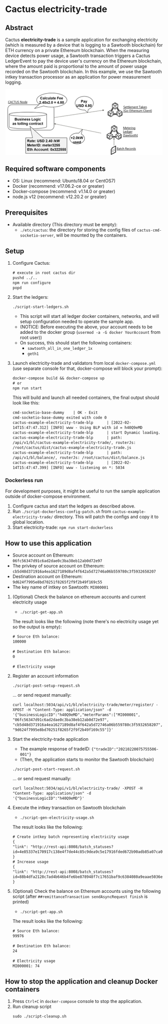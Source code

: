 # Cactus electricity-trade

## Abstract

Cactus **electricity-trade** is a sample application for exchanging electricity (which is measured by a device that is logging to a Sawtooth blockchain) for ETH currency on a private Ethereum blockchain. When the measuring device detects power usage, a Sawtooth transaction triggers a Cactus LedgerEvent to pay the device user's currency on the Ethereum blockchain, where the amount paid is proportional to the amount of power usage recorded on the Sawtooth blockchain.
In this example, we use the Sawtooth intkey transaction processor as an application for power measurement logging.

![electricity-trade image](./images/electricity-trade-image.png)

## Required software components

- OS: Linux (recommend: Ubuntu18.04 or CentOS7)
- Docker (recommend: v17.06.2-ce or greater)
- Docker-compose (recommend: v1.14.0 or greater)
- node.js v12 (recommend: v12.20.2 or greater)

## Prerequisites

- Available directory (This directory must be empty):
  - `./etc/cactus`: the directory for storing the config files of `cactus-cmd-socketio-server`, will be mounted by the containers.

## Setup

1. Configure Cactus:

   ```
   # execute in root cactus dir
   pushd ../..
   npm run configure
   popd
   ```

1. Start the ledgers:

   ```
   ./script-start-ledgers.sh
   ```

   - This script will start all ledger docker containers, networks, and will setup configuration needed to operate the sample app.
   - (NOTICE: Before executing the above, your account needs to be added to the docker group (`usermod -a -G docker YourAccount` from root user))
   - On success, this should start the following containers:
     - `sawtooth_all_in_one_ledger_1x`
     - `geth1`

1. Launch electricity-trade and validators from local `docker-compose.yml` (use separate console for that, docker-compose will block your prompt):

   ```
   docker-compose build && docker-compose up
   # or
   npm run start
   ```

   This will build and launch all needed containers, the final output should look like this:

   ```
   cmd-socketio-base-dummy    | OK - Exit
   cmd-socketio-base-dummy exited with code 0
   cactus-example-electricity-trade-blp      | [2022-02-14T15:47:47.312] [INFO] www - Using BLP with id = h40Q9eMD
   cactus-example-electricity-trade-blp      | start Dynamic loading.
   cactus-example-electricity-trade-blp      | path: /api/v1/bl/cactus-example-electricity-trade/, routerJs: /root/cactus/dist/cactus-example-electricity-trade.js
   cactus-example-electricity-trade-blp      | path: /api/v1/bl/balance/, routerJs: /root/cactus/dist/balance.js
   cactus-example-electricity-trade-blp      | [2022-02-14T15:47:47.399] [INFO] www - listening on *: 5034
   ```

### Dockerless run

For development purposes, it might be useful to run the sample application outside of docker-compose environment.

1. Configure cactus and start the ledgers as described above.
1. Run `./script-dockerless-config-patch.sh` from `cactus-example-electricity-trade/` directory. This will patch the configs and copy it to global location.
1. Start electricity-trade: `npm run start-dockerless`

## How to use this application

- Source account on Ethereum: `06fc56347d91c6ad2dae0c3ba38eb12ab0d72e97`
- The privkey of source account on Ethereum: `cb5d48d371916a4ea1627189d8af4f642a5d72746a06b559780c3f5932658207`
- Destination account on Ethereum: `9d624f7995e8bd70251f8265f2f9f2b49f169c55`
- The key name of intkey on Sawtooth: `MI000001`

1. (Optional) Check the balance on ethereum accounts and current electricity usage

   - `./script-get-app.sh`

   The result looks like the following (note there's no electricity usage yet so the output is empty):

   ```
   # Source Eth balance:
   100000

   # Destination Eth balance:
   0

   # Electricity usage
   ```

1. Register an account information

   ```
   ./script-post-setup-request.sh
   ```

   ... or send request manually:

   ```
   curl localhost:5034/api/v1/bl/electricity-trade/meter/register/ -XPOST -H "Content-Type: application/json" -d '{"businessLogicID":"h40Q9eMD","meterParams":["MI000001", "06fc56347d91c6ad2dae0c3ba38eb12ab0d72e97", "cb5d48d371916a4ea1627189d8af4f642a5d72746a06b559780c3f5932658207", "9d624f7995e8bd70251f8265f2f9f2b49f169c55"]}'
   ```

1. Start the electricity-trade application

   - The example response of tradeID: `{"tradeID":"20210220075755506-001"}`
   - (Then, the application starts to monitor the Sawtooth blockchain)

   ```
   ./script-post-start-request.sh
   ```

   ... or send request manually:

   ```
   curl localhost:5034/api/v1/bl/electricity-trade/ -XPOST -H "Content-Type: application/json" -d '{"businessLogicID":"h40Q9eMD"}'
   ```

1. Execute the intkey transaction on Sawtooth blockchain

   - `./script-gen-electricity-usage.sh`

   The result looks like the following:

   ```
   # Create intkey batch representing electricity usage
   {
   "link": "http://rest-api:8008/batch_statuses?id=4e85337e170917c138e4f7de44c85c9dea9c5e17916fded672b90adb85a07ca009002580f8629660e26e1117e9ac15f4c1164d9dc05fc77ac8e212672dc5e97a"
   }
   # Increase usage
   {
   "link": "http://rest-api:8008/batch_statuses?id=88b4dfa2128c7ad4b646b4fe6be878948f7c17651baf9c6384080a9eaae5036e219c432b46f74331a2d56b80bf2dcc94496ff261d1a941f23210d637badacf14"
   }
   ```

1. (Optional) Check the balance on Ethereum accounts using the following script (after `##remittanceTransaction sendAsyncRequest finish` is printed)

   - `./script-get-app.sh`

   The result looks like the following:

   ```
   # Source Eth balance:
   99976

   # Destination Eth balance:
   24

   # Electricity usage
   MI000001: 74
   ```

## How to stop the application and cleanup Docker containers

1. Press `Ctrl+C` in `docker-compose` console to stop the application.
1. Run cleanup script
   ```
   sudo ./script-cleanup.sh
   ```
